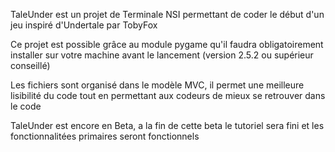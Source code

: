 TaleUnder est un projet de Terminale NSI permettant de coder le début d'un jeu inspiré d'Undertale par TobyFox

Ce projet est possible grâce au module pygame qu'il faudra obligatoirement installer sur votre machine avant le lancement (version 2.5.2 ou supérieur conseillé)


Les fichiers sont organisé dans le modèle MVC, il permet une meilleure lisibilité du code tout en permettant aux codeurs de mieux se retrouver dans le code


TaleUnder est encore en Beta, a la fin de cette beta le tutoriel sera fini et les fonctionnalitées primaires seront fonctionnels
